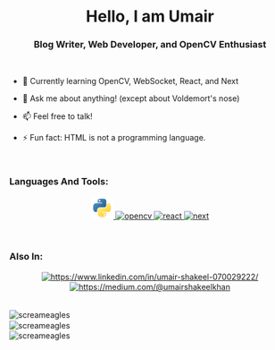 <h1 align="center">Hello, I am Umair</h1>
<h3 align="center">Blog Writer, Web Developer, and OpenCV Enthusiast</h3>

<br />

- 🌱 Currently learning OpenCV, WebSocket, React, and Next

- 💬 Ask me about anything! (except about Voldemort's nose)

- 📫 Feel free to talk!

- ⚡ Fun fact: HTML is not a programming language.

<br />

<h3 align="left">Languages And Tools:</h3>
<p align="center">
  <a href="https://www.python.org" target="_blank" rel="noreferrer">
    <img src="https://raw.githubusercontent.com/devicons/devicon/master/icons/python/python-original.svg" alt="python" width="40" height="40" />
  </a>
  <a href="https://opencv.org/" target="_blank" rel="noreferrer">
    <img src="https://www.vectorlogo.zone/logos/opencv/opencv-icon.svg" alt="opencv" width="40" height="40" />
  </a>
<!--   <a href="https://tailwindcss.com/" target="_blank" rel="noreferrer">
    <img src="https://www.vectorlogo.zone/logos/tailwindcss/tailwindcss-icon.svg" alt="tailwindcss" width="40" height="40" />
  </a> -->
  <a href="https://react.dev/" target="_blank" rel="noreferrer">
    <img src="https://www.vectorlogo.zone/logos/reactjs/reactjs-icon.svg" alt="react" width="40" height="40" />
  </a>
  <a href="https://nextjs.org/" target="_blank" rel="noreferrer">
    <img src="https://www.vectorlogo.zone/logos/nextjs/nextjs-icon.svg" alt="next" width="40" height="40" />
  </a>
<!--   <a href="https://www.mysql.com/" target="_blank" rel="noreferrer">
    <img src="https://raw.githubusercontent.com/devicons/devicon/master/icons/mysql/mysql-original-wordmark.svg" alt="mysql" width="40" height="40" />
  </a> -->
<!--   <a href="https://www.php.net" target="_blank" rel="noreferrer">
    <img src="https://raw.githubusercontent.com/devicons/devicon/master/icons/php/php-original.svg" alt="php" width="40" height="40" />
  </a> -->
</p>

<br />

<h3 align="left">Also In:</h3>
<p align="center">
<a href="https://www.linkedin.com/in/umair-shakeel-070029222/" target="_blank"><img align="center" src="https://raw.githubusercontent.com/rahuldkjain/github-profile-readme-generator/master/src/images/icons/Social/linked-in-alt.svg" alt="https://www.linkedin.com/in/umair-shakeel-070029222/" height="30" width="40" /></a>
<a href="https://medium.com/@umairshakeelkhan" target="_blank"><img align="center" src="https://www.vectorlogo.zone/logos/medium/medium-tile.svg" alt="https://medium.com/@umairshakeelkhan" height="50" width="50" /></a>
<!-- <a href="https://www.kaggle.com/umairshakeel" target="_blank"><img align="center" src="https://www.vectorlogo.zone/logos/kaggle/kaggle-icon.svg" alt="https://www.kaggle.com/umairshakeel" height="30" width="30" /></a> -->
<!-- <a href="https://www.instagram.com/umair_122021/?hl=en" target="_blank"><img align="center" src="https://raw.githubusercontent.com/rahuldkjain/github-profile-readme-generator/master/src/images/icons/Social/instagram.svg" alt="https://www.instagram.com/umair_122021/?hl=en" height="30" width="40" /></a> -->
</p>

<br>

<img align="center" src="https://github-readme-stats.vercel.app/api/top-langs?username=screameagles&show_icons=true&locale=en&layout=compact" alt="screameagles" />

<br />

<img align="center" src="https://github-readme-stats.vercel.app/api?username=screameagles&show_icons=true&locale=en" alt="screameagles" />

<br />

<img align="center" src="https://github-readme-streak-stats.herokuapp.com/?user=screameagles&" alt="screameagles" />
